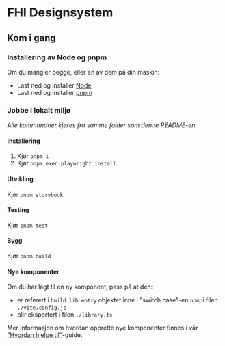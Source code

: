 # FHI Designsystem

## Kom i gang

### Installering av Node og pnpm

Om du mangler begge, eller en av dem på din maskin:

- Last ned og installer [Node](https://nodejs.org/en)
- Last ned og installer [pnpm](https://pnpm.io/installation)

### Jobbe i lokalt miljø

*Alle kommandoer kjøres fra samme folder som denne README-en.*

#### Installering

1. Kjør `pnpm i`
2. Kjør `pnpm exec playwright install`

#### Utvikling

Kjør `pnpm storybook`

#### Testing

Kjør `pnpm test`

#### Bygg

Kjør `pnpm build`

#### Nye komponenter

Om du har lagt til en ny komponent, pass på at den:

- er referert i `build.lib.entry` objektet inne i "switch case"-en `npm`, i filen `./vite.config.js`
- blir eksportert i filen `./library.ts`

Mer informasjon om hvordan opprette nye komponenter finnes i vår ["Hvordan hjelpe til"](../../CONTRIBUTING.md#hvordan-utvikle-en-ny-komponent)-guide.
